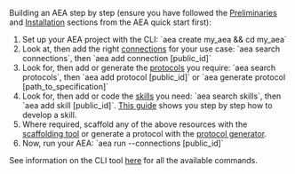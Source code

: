 
Building an AEA step by step (ensure you have followed the <a href="../quickstart/#preliminaries">Preliminaries</a> and <a href="../quickstart/#installation">Installation</a> sections from the AEA quick start first):
<ol>
<li>Set up your AEA project with the CLI: `aea create my_aea && cd my_aea` </li>
<li>Look at, then add the right <a href="../connection/">connections</a> for your use case:
	`aea search connections`, then `aea add connection [public_id]`
</li>
<li>Look for, then add or generate the <a href="../protocol/">protocols</a> you require: `aea search protocols`, then `aea add protocol [public_id]` or `aea generate protocol [path_to_specification]`</li>
<li>Look for, then add or code the <a href="../skill/">skills</a> you need: `aea search skills`, then `aea add skill [public_id]`. <a href="../skill/" target="_blank">This guide</a> shows you step by step how to develop a skill.</li>
<li>Where required, scaffold any of the above resources with the <a href="../scaffolding/">scaffolding tool</a> or generate a protocol with the <a href="../protocol-generator/">protocol generator</a>.</li>
<li>Now, run your AEA: `aea run --connections [public_id]`</li> 
</ol>

See information on the CLI tool <a href="../cli-how-to/" target="_blank">here</a> for all the available commands.</li>
